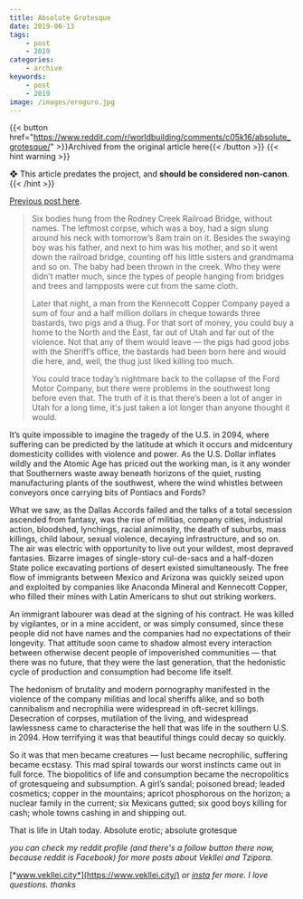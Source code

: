 ```yaml
---
title: Absolute Grotesque
date: 2019-06-13
tags:
    - post
    - 2019
categories:
    - archive
keywords:
    - post
    - 2019
image: /images/eroguro.jpg
---
```

{{< button href="https://www.reddit.com/r/worldbuilding/comments/c05k16/absolute_grotesque/" >}}Archived from the original article here{{< /button >}}
{{< hint warning >}}

❖ This article predates the project, and **should be considered non-canon**.
{{< /hint >}}

[Previous post here](https://www.reddit.com/r/worldbuilding/comments/busvvn/catching_a_steam_locomotive_to_school/).

>Six bodies hung from the Rodney Creek Railroad Bridge, without names. The leftmost corpse, which was a boy, had a sign slung around his neck with tomorrow’s 8am train on it. Besides the swaying boy was his father, and next to him was his mother, and so it went down the railroad bridge, counting off his little sisters and grandmama and so on. The baby had been thrown in the creek. Who they were didn’t matter much, since the types of people hanging from bridges and trees and lampposts were cut from the same cloth.  
>  
>Later that night, a man from the Kennecott Copper Company payed a sum of four and a half million dollars in cheque towards three bastards, two pigs and a thug. For that sort of money, you could buy a home to the North and the East, far out of Utah and far out of the violence. Not that any of them would leave — the pigs had good jobs with the Sheriff’s office, the bastards had been born here and would die here, and, well, the thug just liked killing too much.  
>  
>You could trace today’s nightmare back to the collapse of the Ford Motor Company, but there were problems in the southwest long before even that. The truth of it is that there’s been a lot of anger in Utah for a long time, it's just taken a lot longer than anyone thought it would.

It’s quite impossible to imagine the tragedy of the U.S. in 2094, where suffering can be predicted by the latitude at which it occurs and midcentury domesticity collides with violence and power. As the U.S. Dollar inflates wildly and the Atomic Age has priced out the working man, is it any wonder that Southerners waste away beneath horizons of the quiet, rusting manufacturing plants of the southwest, where the wind whistles between conveyors once carrying bits of Pontiacs and Fords?

What we saw, as the Dallas Accords failed and the talks of a total secession ascended from fantasy, was the rise of militias, company cities, industrial action, bloodshed, lynchings, racial animosity, the death of suburbs, mass killings, child labour, sexual violence, decaying infrastructure, and so on. The air was electric with opportunity to live out your wildest, most depraved fantasies. Bizarre images of single-story cul-de-sacs and a half-dozen State police excavating portions of desert existed simultaneously. The free flow of immigrants between Mexico and Arizona was quickly seized upon and exploited by companies like Anaconda Mineral and Kennecott Copper, who filled their mines with Latin Americans to shut out striking workers.

An immigrant labourer was dead at the signing of his contract. He was killed by vigilantes, or in a mine accident, or was simply consumed, since these people did not have names and the companies had no expectations of their longevity. That attitude soon came to shadow almost every interaction between otherwise decent people of impoverished communities — that there was no future, that they were the last generation, that the hedonistic cycle of production and consumption had become life itself.

The hedonism of brutality and modern pornography manifested in the violence of the company militias and local sheriffs alike, and so both cannibalism and necrophilia were widespread in oft-secret killings. Desecration of corpses, mutilation of the living, and widespread lawlessness came to characterise the hell that was life in the southern U.S. in 2094. How terrifying it was that beautiful things could decay so quickly.

So it was that men became creatures — lust became necrophilic, suffering became ecstasy. This mad spiral towards our worst instincts came out in full force. The biopolitics of life and consumption became the necropolitics of grotesqueing and subsumption. A girl’s sandal; poisoned bread; leaded cosmetics; copper in the mountains; apricot phosphorous on the horizon; a nuclear family in the current; six Mexicans gutted; six good boys killing for cash; whole towns cashing in and shipping out.

That is life in Utah today. Absolute erotic; absolute grotesque

*you can check my reddit profile (and there's a follow button there now, because reddit is Facebook) for more posts about Vekllei and Tzipora.*

[*www.vekllei.city*](https://www.vekllei.city/)  *or* [*insta*](https://www.instagram.com/melon.kony/) *fer more. I love questions. thanks*
